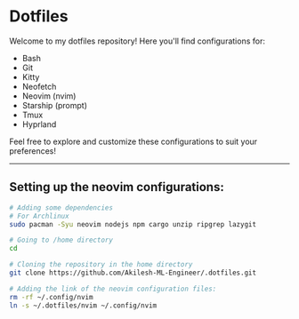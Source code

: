 # Dotfiles

Welcome to my dotfiles repository! Here you'll find configurations for:

- Bash
- Git
- Kitty
- Neofetch
- Neovim (nvim)
- Starship (prompt)
- Tmux
- Hyprland

Feel free to explore and customize these configurations to suit your preferences!

---

## Setting up the neovim configurations:

```bash
# Adding some dependencies
# For Archlinux
sudo pacman -Syu neovim nodejs npm cargo unzip ripgrep lazygit

# Going to /home directory
cd

# Cloning the repository in the home directory
git clone https://github.com/Akilesh-ML-Engineer/.dotfiles.git

# Adding the link of the neovim configuration files:
rm -rf ~/.config/nvim
ln -s ~/.dotfiles/nvim ~/.config/nvim
```
